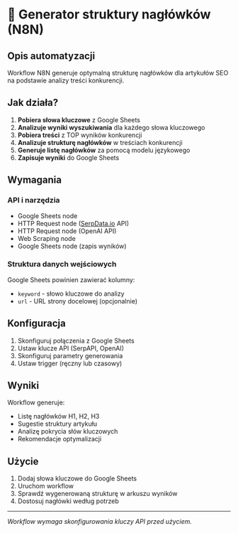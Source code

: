 # 📝 Generator struktury nagłówków (N8N)

## Opis automatyzacji

Workflow N8N generuje optymalną strukturę nagłówków dla artykułów SEO na podstawie analizy treści konkurencji.

## Jak działa?

1. **Pobiera słowa kluczowe** z Google Sheets
2. **Analizuje wyniki wyszukiwania** dla każdego słowa kluczowego
3. **Pobiera treści** z TOP wyników konkurencji
4. **Analizuje strukturę nagłówków** w treściach konkurencji
5. **Generuje listę nagłówków** za pomocą modelu językowego
6. **Zapisuje wyniki** do Google Sheets

## Wymagania

### API i narzędzia
- Google Sheets node
- HTTP Request node ([SerpData.io](https://serpdata.io/) API)
- HTTP Request node (OpenAI API)
- Web Scraping node
- Google Sheets node (zapis wyników)

### Struktura danych wejściowych
Google Sheets powinien zawierać kolumny:
- `keyword` - słowo kluczowe do analizy
- `url` - URL strony docelowej (opcjonalnie)

## Konfiguracja

1. Skonfiguruj połączenia z Google Sheets
2. Ustaw klucze API (SerpAPI, OpenAI)
3. Skonfiguruj parametry generowania
4. Ustaw trigger (ręczny lub czasowy)

## Wyniki

Workflow generuje:
- Listę nagłówków H1, H2, H3
- Sugestie struktury artykułu
- Analizę pokrycia słów kluczowych
- Rekomendacje optymalizacji

## Użycie

1. Dodaj słowa kluczowe do Google Sheets
2. Uruchom workflow
3. Sprawdź wygenerowaną strukturę w arkuszu wyników
4. Dostosuj nagłówki według potrzeb

---

*Workflow wymaga skonfigurowania kluczy API przed użyciem.* 